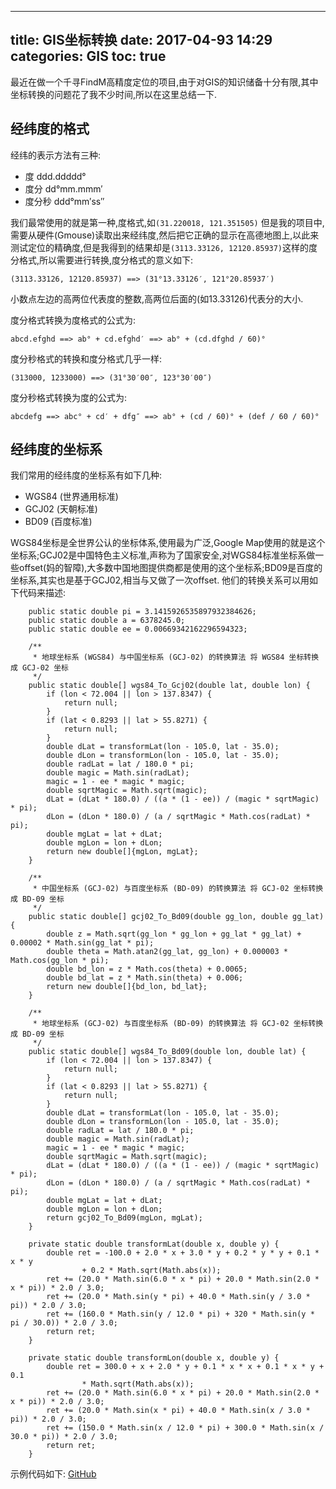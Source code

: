 
---
title: GIS坐标转换
date: 2017-04-93 14:29
categories: GIS
toc: true
---
最近在做一个千寻FindM高精度定位的项目,由于对GIS的知识储备十分有限,其中坐标转换的问题花了我不少时间,所以在这里总结一下.

## 经纬度的格式
经纬的表示方法有三种:
- 度 ddd.ddddd°
- 度分  dd°mm.mmm′
- 度分秒 ddd°mm′ss″ 

我们最常使用的就是第一种,度格式,如`(31.220018, 121.351505)`
但是我的项目中,需要从硬件(Gmouse)读取出来经纬度,然后把它正确的显示在高德地图上,以此来测试定位的精确度,但是我得到的结果却是`(3113.33126, 12120.85937)`这样的度分格式,所以需要进行转换,度分格式的意义如下:
```
(3113.33126, 12120.85937) ==> (31°13.33126′, 121°20.85937′)
```
小数点左边的高两位代表度的整数,高两位后面的(如13.33126)代表分的大小.

度分格式转换为度格式的公式为:
```
abcd.efghd ==> ab° + cd.efghd′ ==> ab° + (cd.dfghd / 60)°
```
度分秒格式的转换和度分格式几乎一样:
```
(313000, 1233000) ==> (31°30′00″, 123°30′00″)
```

度分秒格式转换为度的公式为:
```
abcdefg ==> abc° + cd′ + dfg″ ==> ab° + (cd / 60)° + (def / 60 / 60)°
```

## 经纬度的坐标系
我们常用的经纬度的坐标系有如下几种:
- WGS84 (世界通用标准)
- GCJ02 (天朝标准)
- BD09 (百度标准)

WGS84坐标是全世界公认的坐标体系,使用最为广泛,Google Map使用的就是这个坐标系;GCJ02是中国特色主义标准,声称为了国家安全,对WGS84标准坐标系做一些offset(妈的智障),大多数中国地图提供商都是使用的这个坐标系;BD09是百度的坐标系,其实也是基于GCJ02,相当与又做了一次offset.
他们的转换关系可以用如下代码来描述:
```
    public static double pi = 3.1415926535897932384626;
    public static double a = 6378245.0;
    public static double ee = 0.00669342162296594323;

    /**
     * 地球坐标系 (WGS84) 与中国坐标系 (GCJ-02) 的转换算法 将 WGS84 坐标转换成 GCJ-02 坐标
     */
    public static double[] wgs84_To_Gcj02(double lat, double lon) {
        if (lon < 72.004 || lon > 137.8347) {
            return null;
        }
        if (lat < 0.8293 || lat > 55.8271) {
            return null;
        }
        double dLat = transformLat(lon - 105.0, lat - 35.0);
        double dLon = transformLon(lon - 105.0, lat - 35.0);
        double radLat = lat / 180.0 * pi;
        double magic = Math.sin(radLat);
        magic = 1 - ee * magic * magic;
        double sqrtMagic = Math.sqrt(magic);
        dLat = (dLat * 180.0) / ((a * (1 - ee)) / (magic * sqrtMagic) * pi);
        dLon = (dLon * 180.0) / (a / sqrtMagic * Math.cos(radLat) * pi);
        double mgLat = lat + dLat;
        double mgLon = lon + dLon;
        return new double[]{mgLon, mgLat};
    }

    /**
     * 中国坐标系 (GCJ-02) 与百度坐标系 (BD-09) 的转换算法 将 GCJ-02 坐标转换成 BD-09 坐标
     */
    public static double[] gcj02_To_Bd09(double gg_lon, double gg_lat) {
        double z = Math.sqrt(gg_lon * gg_lon + gg_lat * gg_lat) + 0.00002 * Math.sin(gg_lat * pi);
        double theta = Math.atan2(gg_lat, gg_lon) + 0.000003 * Math.cos(gg_lon * pi);
        double bd_lon = z * Math.cos(theta) + 0.0065;
        double bd_lat = z * Math.sin(theta) + 0.006;
        return new double[]{bd_lon, bd_lat};
    }

    /**
     * 地球坐标系 (GCJ-02) 与百度坐标系 (BD-09) 的转换算法 将 GCJ-02 坐标转换成 BD-09 坐标
     */
    public static double[] wgs84_To_Bd09(double lon, double lat) {
        if (lon < 72.004 || lon > 137.8347) {
            return null;
        }
        if (lat < 0.8293 || lat > 55.8271) {
            return null;
        }
        double dLat = transformLat(lon - 105.0, lat - 35.0);
        double dLon = transformLon(lon - 105.0, lat - 35.0);
        double radLat = lat / 180.0 * pi;
        double magic = Math.sin(radLat);
        magic = 1 - ee * magic * magic;
        double sqrtMagic = Math.sqrt(magic);
        dLat = (dLat * 180.0) / ((a * (1 - ee)) / (magic * sqrtMagic) * pi);
        dLon = (dLon * 180.0) / (a / sqrtMagic * Math.cos(radLat) * pi);
        double mgLat = lat + dLat;
        double mgLon = lon + dLon;
        return gcj02_To_Bd09(mgLon, mgLat);
    }

    private static double transformLat(double x, double y) {
        double ret = -100.0 + 2.0 * x + 3.0 * y + 0.2 * y * y + 0.1 * x * y
                + 0.2 * Math.sqrt(Math.abs(x));
        ret += (20.0 * Math.sin(6.0 * x * pi) + 20.0 * Math.sin(2.0 * x * pi)) * 2.0 / 3.0;
        ret += (20.0 * Math.sin(y * pi) + 40.0 * Math.sin(y / 3.0 * pi)) * 2.0 / 3.0;
        ret += (160.0 * Math.sin(y / 12.0 * pi) + 320 * Math.sin(y * pi / 30.0)) * 2.0 / 3.0;
        return ret;
    }

    private static double transformLon(double x, double y) {
        double ret = 300.0 + x + 2.0 * y + 0.1 * x * x + 0.1 * x * y + 0.1
                * Math.sqrt(Math.abs(x));
        ret += (20.0 * Math.sin(6.0 * x * pi) + 20.0 * Math.sin(2.0 * x * pi)) * 2.0 / 3.0;
        ret += (20.0 * Math.sin(x * pi) + 40.0 * Math.sin(x / 3.0 * pi)) * 2.0 / 3.0;
        ret += (150.0 * Math.sin(x / 12.0 * pi) + 300.0 * Math.sin(x / 30.0 * pi)) * 2.0 / 3.0;
        return ret;
    }
```

示例代码如下:
[GitHub](https://github.com/lchad/GnnsSample)